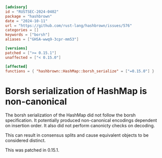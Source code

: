 ```toml
[advisory]
id = "RUSTSEC-2024-0402"
package = "hashbrown"
date = "2024-10-11"
url = "https://github.com/rust-lang/hashbrown/issues/576"
categories = []
keywords = ["borsh"]
aliases = ["GHSA-wwq9-3cpr-mm53"]

[versions]
patched = [">= 0.15.1"]
unaffected = ["< 0.15.0"]

[affected]
functions = { "hashbrown::HashMap::borsh_serialize" = ["=0.15.0"] }
```

# Borsh serialization of HashMap is non-canonical

The borsh serialization of the HashMap did not follow the borsh specification.
It potentially produced non-canonical encodings dependent on insertion order.
It also did not perform canonicty checks on decoding.

This can result in consensus splits and cause equivalent objects to be
considered distinct.

This was patched in 0.15.1.
